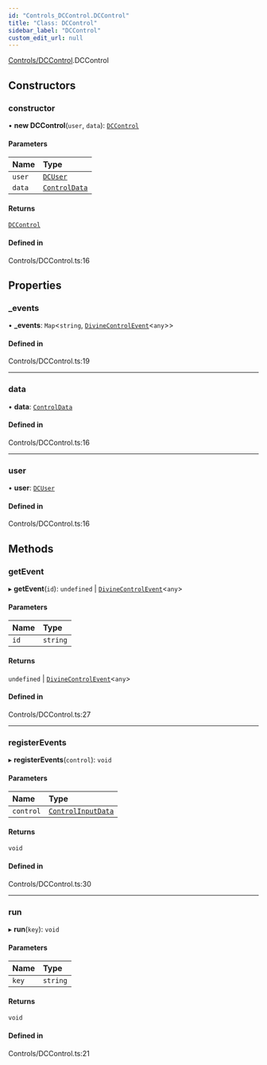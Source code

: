 ```yaml
---
id: "Controls_DCControl.DCControl"
title: "Class: DCControl"
sidebar_label: "DCControl"
custom_edit_url: null
---
```


[Controls/DCControl](../modules/Controls_DCControl.md).DCControl

## Constructors

### constructor

• **new DCControl**(`user`, `data`): [`DCControl`](Controls_DCControl.DCControl.md)

#### Parameters

| Name | Type |
| :------ | :------ |
| `user` | [`DCUser`](Users_DCUser.DCUser.md) |
| `data` | [`ControlData`](../modules/Controls_Control_types.md#controldata) |

#### Returns

[`DCControl`](Controls_DCControl.DCControl.md)

#### Defined in

Controls/DCControl.ts:16

## Properties

### \_events

• **\_events**: `Map`\<`string`, [`DivineControlEvent`](Events_DivineControlEventBase.DivineControlEvent.md)\<`any`\>\>

#### Defined in

Controls/DCControl.ts:19

___

### data

• **data**: [`ControlData`](../modules/Controls_Control_types.md#controldata)

#### Defined in

Controls/DCControl.ts:16

___

### user

• **user**: [`DCUser`](Users_DCUser.DCUser.md)

#### Defined in

Controls/DCControl.ts:16

## Methods

### getEvent

▸ **getEvent**(`id`): `undefined` \| [`DivineControlEvent`](Events_DivineControlEventBase.DivineControlEvent.md)\<`any`\>

#### Parameters

| Name | Type |
| :------ | :------ |
| `id` | `string` |

#### Returns

`undefined` \| [`DivineControlEvent`](Events_DivineControlEventBase.DivineControlEvent.md)\<`any`\>

#### Defined in

Controls/DCControl.ts:27

___

### registerEvents

▸ **registerEvents**(`control`): `void`

#### Parameters

| Name | Type |
| :------ | :------ |
| `control` | [`ControlInputData`](../modules/Controls_Control_types.md#controlinputdata) |

#### Returns

`void`

#### Defined in

Controls/DCControl.ts:30

___

### run

▸ **run**(`key`): `void`

#### Parameters

| Name | Type |
| :------ | :------ |
| `key` | `string` |

#### Returns

`void`

#### Defined in

Controls/DCControl.ts:21
